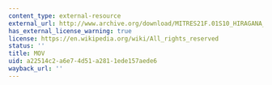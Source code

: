 ```yaml
---
content_type: external-resource
external_url: http://www.archive.org/download/MITRES21F.01S10_HIRAGANA_CHARACTERS/0459.mov
has_external_license_warning: true
license: https://en.wikipedia.org/wiki/All_rights_reserved
status: ''
title: MOV
uid: a22514c2-a6e7-4d51-a281-1ede157aede6
wayback_url: ''
---
```

